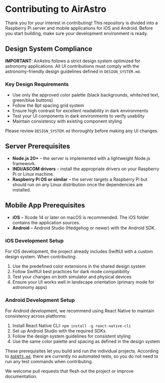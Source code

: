 # Contributing to AirAstro

Thank you for your interest in contributing! This repository is divided into a
Raspberry Pi server and mobile applications for iOS and Android. Before you
start building, make sure your development environment is ready.

## Design System Compliance

**IMPORTANT**: AirAstro follows a strict design system optimized for astronomy applications. All UI contributions must comply with the astronomy-friendly design guidelines defined in `DESIGN_SYSTEM.md`.

### Key Design Requirements

- Use only the approved color palette (black backgrounds, white/red text, green/blue buttons)
- Follow the 8pt spacing grid system
- Ensure high contrast for excellent readability in dark environments
- Test your UI components in dark environments to verify usability
- Maintain consistency with existing component styling

Please review `DESIGN_SYSTEM.md` thoroughly before making any UI changes.

## Server Prerequisites

- **Node.js 20+** – the server is implemented with a lightweight Node.js
  framework.
- **INDI/ASCOM drivers** – install the appropriate drivers on your Raspberry Pi
  or Linux machine.
- **Raspberry Pi OS or similar** – the server targets a Raspberry Pi but should
  run on any Linux distribution once the dependencies are installed.

## Mobile App Prerequisites

- **iOS** – Xcode 14 or later on macOS is recommended. The iOS folder contains
  the application sources.
- **Android** – Android Studio (Hedgehog or newer) with the Android SDK.

### iOS Development Setup

For iOS development, the project already includes SwiftUI with a custom design system. When contributing:

1. Use the predefined color extensions in the shared design system
2. Follow SwiftUI best practices for dark mode compatibility
3. Test your changes on both simulator and physical devices
4. Ensure your UI works well in landscape orientation (primary mode for astronomy apps)

### Android Development Setup

For Android development, we recommend using React Native to maintain consistency across platforms:

1. Install React Native CLI: `npm install -g react-native-cli`
2. Set up Android Studio with the required SDKs
3. Follow the design system guidelines for consistent styling
4. Use the same color palette and spacing as defined in the design system

These prerequisites let you build and run the individual projects. According to
[`AGENTS.md`](AGENTS.md), there are currently no automated tests, so you do not
need to run any test commands when contributing.

We welcome pull requests that flesh out the project or improve documentation.
